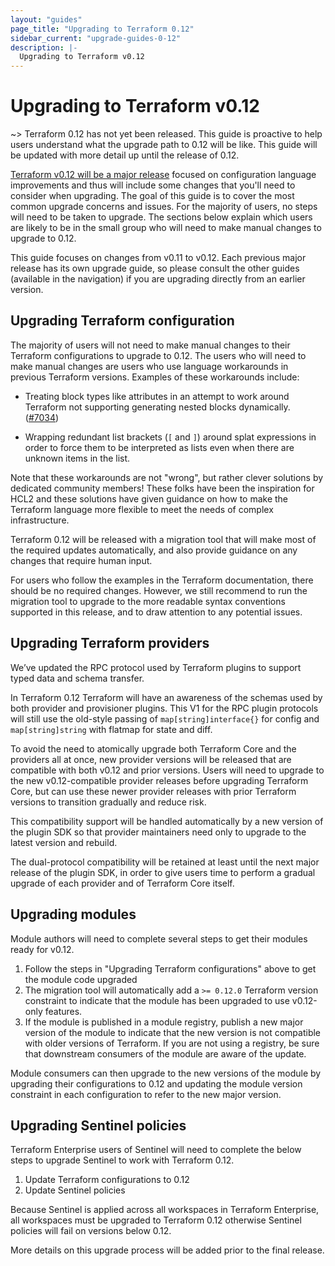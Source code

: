 ```yaml
---
layout: "guides"
page_title: "Upgrading to Terraform 0.12"
sidebar_current: "upgrade-guides-0-12"
description: |-
  Upgrading to Terraform v0.12
---
```


# Upgrading to Terraform v0.12

~> Terraform 0.12 has not yet been released. This guide is proactive to help
users understand what the upgrade path to 0.12 will be like. This guide will
be updated with more detail up until the release of 0.12.

[Terraform v0.12 will be a major release](https://hashicorp.com/blog/terraform-0-1-2-preview)
focused on configuration language improvements and thus will include some
changes that you'll need to consider when upgrading. The goal of this guide is
to cover the most common upgrade concerns and issues. For the majority of users,
no steps will need to be taken to upgrade. The sections below explain which
users are likely to be in the small group who will need to make manual changes
to upgrade to 0.12.

This guide focuses on changes from v0.11 to v0.12. Each previous major release
has its own upgrade guide, so please consult the other guides (available in the
navigation) if you are upgrading directly from an earlier version.

## Upgrading Terraform configuration

The majority of users will not need to make manual changes to their Terraform
configurations to upgrade to 0.12. The users who will need to make manual
changes are users who use language workarounds in previous Terraform versions.
Examples of these workarounds include:

- Treating block types like attributes in an attempt to work around Terraform
  not supporting generating nested blocks dynamically.
  ([#7034](https://github.com/hashicorp/terraform/issues/7034))

- Wrapping redundant list brackets (`[` and `]`) around splat expressions in
  order to force them to be interpreted as lists even when there are unknown
  items in the list.

Note that these workarounds are not "wrong", but rather clever solutions by
dedicated community members! These folks have been the inspiration for HCL2 and
these solutions have given guidance on how to make the Terraform language
more flexible to meet the needs of complex infrastructure.

Terraform 0.12 will be released with a migration tool that will make most of
the required updates automatically, and also provide guidance on any changes
that require human input.

For users who follow the examples in the Terraform documentation, there should
be no required changes. However, we still recommend to run the migration tool
to upgrade to the more readable syntax conventions supported in this release,
and to draw attention to any potential issues.

## Upgrading Terraform providers

We’ve updated the RPC protocol used by Terraform plugins to support typed data
and schema transfer.

In Terraform 0.12 Terraform will have an awareness of the schemas used by both
provider and provisioner plugins. This V1 for the RPC plugin protocols will
still use the old-style passing of `map[string]interface{}` for config and
`map[string]string` with flatmap for state and diff.

To avoid the need to atomically upgrade both Terraform Core and the providers
all at once, new provider versions will be released that are compatible with
both v0.12 and prior versions. Users will need to upgrade to the new
v0.12-compatible provider releases before upgrading Terraform Core, but can
use these newer provider releases with prior Terraform versions to transition
gradually and reduce risk.

This compatibility support will be handled automatically by a new version of
the plugin SDK so that provider maintainers need only to upgrade to the
latest version and rebuild.

The dual-protocol compatibility will be retained at least until the next
major release of the plugin SDK, in order to give users time to perform a
gradual upgrade of each provider and of Terraform Core itself.

## Upgrading modules

Module authors will need to complete several steps to get their modules ready
for v0.12.

1. Follow the steps in "Upgrading Terraform configurations" above to get the
   module code upgraded
1. The migration tool will automatically add a `>= 0.12.0` Terraform version
   constraint to indicate that the module has been upgraded to use v0.12-only
   features.
1. If the module is published in a module registry, publish a new major version
   of the module to indicate that the new version is not compatible with older
   versions of Terraform. If you are not using a registry, be sure that
   downstream consumers of the module are aware of the update.

Module consumers can then upgrade to the new versions of the module by upgrading
their configurations to 0.12 and updating the module version constraint in each
configuration to refer to the new major version.

## Upgrading Sentinel policies

Terraform Enterprise users of Sentinel will need to complete the below steps to
upgrade Sentinel to work with Terraform 0.12.

1. Update Terraform configurations to 0.12
1. Update Sentinel policies

Because Sentinel is applied across all workspaces in Terraform Enterprise, all
workspaces must be upgraded to Terraform 0.12 otherwise Sentinel policies will
fail on versions below 0.12.

More details on this upgrade process will be added prior to the final release.
